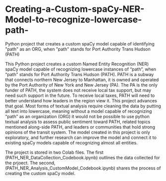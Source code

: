 # Creating-a-Custom-spaCy-NER-Model-to-recognize-lowercase-path-
Python project that creates a custom spaCy model capable of identifying "path" as an ORG, when "path" stands for Port Authority Trans Hudson (PATH)

This Python project creates a custom Named Entity Recognition (NER) spaCy model capable of recognizing lowercase instances of “path”, when “path” stands for Port Authority Trans Hudson (PATH). PATH is a subway that connects northern New Jersey to Manhattan, it is owned and operated by the Port Authority of New York and New Jersey (PA). The PA is the only funder of PATH, the system does not receive local tax support, but may need such support in the future. To receive local taxes, PATH will need to better understand how leaders in the region view it. This project advances that goal. Most forms of textual analysis require cleaning the data by putting all text into lowercase, meaning without a model capable of recognizing “path” as an organization (ORG) it would not be possible to use python textual analysis to assess public sentiment toward PATH, related topics mentioned along-side PATH, and leaders or communities that hold strong opinions of the transit system. The model created in this project is only exploratory, and further research can improve the model and connect it to existing spaCy models capable of recognizing almost all entities.

The project is stored in two Colab files. The first (PATH_NER_DataCollection_Codebook.ipynb) outlines the data collected for the prjoect. The second, (PATH_NER_Analysis_CustomModel_Codebook.ipynb) shares the process of creating the custom spaCy model.
